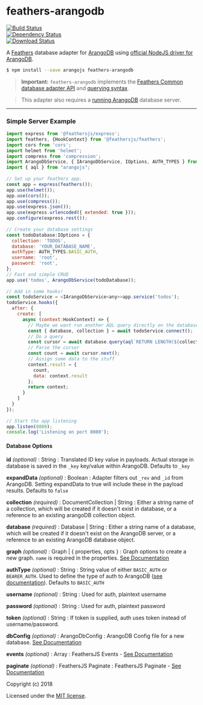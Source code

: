 
# feathers-arangodb  
[![Build Status](https://travis-ci.org/AnatidaeProject/feathers-arangodb.png?branch=master)](https://travis-ci.org/AnatidaeProject/feathers-arangodb)  
[![Dependency Status](https://img.shields.io/david/AnatidaeProject/feathers-arangodb.svg?style=flat-square)](https://david-dm.org/AnatidaeProject/feathers-arangodb)  
[![Download Status](https://img.shields.io/npm/dm/feathers-arangodb.svg?style=flat-square)](https://www.npmjs.com/package/feathers-arangodb)  
  
A [Feathers](https://feathersjs.com) database adapter for [ArangoDB](https://www.arango.org/) using [official NodeJS driver for ArangoDB](https://github.com/arangodb/arangojs).  
  
```bash  
$ npm install --save arangojs feathers-arangodb  
```  
  
> __Important:__ `feathers-arangodb` implements the [Feathers Common database adapter API](https://docs.feathersjs.com/api/databases/common.html) and [querying syntax](https://docs.feathersjs.com/api/databases/querying.html).  
  
> This adapter also requires a [running ArangoDB](https://docs.arangodb.com/3.3/Manual/GettingStarted/) database server.  
  
---  
  
### Simple Server Example  
```javascript  
import express from '@feathersjs/express';  
import feathers, {HookContext} from '@feathersjs/feathers';  
import cors from 'cors';  
import helmet from 'helmet';  
import compress from 'compression';  
import ArangoDbService, { IArangoDbService, IOptions, AUTH_TYPES } from 'feathers-arangodb'  
import { aql } from "arangojs";  
  
// Set up your feathers app.  
const app = express(feathers());  
app.use(helmet());  
app.use(cors());  
app.use(compress());  
app.use(express.json());  
app.use(express.urlencoded({ extended: true }));  
app.configure(express.rest());  
  
// Create your database settings  
const todoDatabase:IOptions = {  
  collection: 'TODOS',  
  database: 'YOUR_DATABASE_NAME',  
  authType: AUTH_TYPES.BASIC_AUTH,  
  username: 'root',  
  password: 'root',  
};  
// Fast and simple CRUD  
app.use('todos', ArangoDbService(todoDatabase));  
  
// Add in some hooks!  
const todoService = <IArangoDbService<any>>app.service('todos');  
todoService.hooks({  
  after: {  
    create: [  
      async (context:HookContext) => {  
        // Maybe we want run another AQL query directly on the database.  
        const { database, collection } = await todoService.connect();  
        // Do a query  
        const cursor = await database.query(aql`RETURN LENGTH(${collection})`)  
        // Parse the cursor  
        const count = await cursor.next();  
        // Assign some data to the stuff  
        context.result = {  
          count,  
          data: context.result  
        };  
        return context;  
      }  
    ]  
  }  
});  
  
// Start the app listening  
app.listen(8080);  
console.log('Listening on port 8080');  
```  
  
#### Database Options  

**id** *(optional)* : String : Translated ID key value in payloads. Actual storage in database is saved in the `_key` key/value within ArangoDB. Defaults to `_key`

**expandData** *(optional)* : Boolean : Adapter filters out `_rev` and `_id` from ArangoDB. Setting expandData to true will include these in the payload results. Defaults to `false`

**collection** *(required)* : DocumentCollection | String : Either a string name of a collection, which will be created if it doesn't exist in database, or a reference to an existing arangoDB collection object.

**database** *(required)* : Database | String : Either a string name of a database, which will be created if it doesn't exist on the ArangoDB server, or a reference to an existing ArangoDB database object.

**graph** *(optional)* : Graph | { properties, opts } : Graph options to create a new graph. `name` is required in the properties. [See Documentation](https://docs.arangodb.com/devel/HTTP/Gharial/Management.html#create-a-graph)

**authType** *(optional)* :  String : String value of either `BASIC_AUTH` or `BEARER_AUTH`. Used to define the type of auth to ArangoDB ([see documentation](https://docs.arangodb.com/devel/Drivers/JS/Reference/Database/#databaseusebasicauth)). Defaults to `BASIC_AUTH`

**username** *(optional)* :  String : Used for auth, plaintext username

**password** *(optional)* :  String : Used for auth, plaintext password

**token** *(optional)* :  String : If token is supplied, auth uses token instead of username/password.

**dbConfig** *(optional)* :  ArangoDbConfig : ArangoDB Config file for a new database. [See Documentation](https://docs.arangodb.com/devel/Drivers/JS/Reference/Database/#new-database)

**events** *(optional)* :  Array : FeathersJS Events - [See Documentation](https://docs.feathersjs.com/api/events.html)

**paginate** *(optional)* :  FeathersJS Paginate : FeathersJS Paginate - [See Documentation](https://docs.feathersjs.com/api/databases/common.html#pagination)
  
Copyright (c) 2018  
  
Licensed under the [MIT license](LICENSE).
